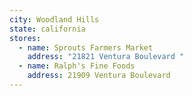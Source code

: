 ```yaml
---
city: Woodland Hills
state: california
stores:
  - name: Sprouts Farmers Market
    address: "21821 Ventura Boulevard "
  - name: Ralph's Fine Foods
    address: 21909 Ventura Boulevard
---
```


